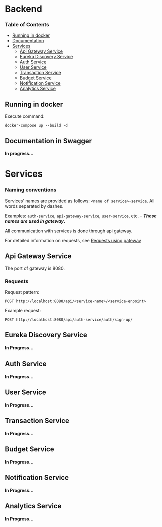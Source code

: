 # Backend

### Table of Contents

- [Running in docker](#running-in-docker)
- [Documentation](#documentation-in-swagger)
- [Services](#services)
  - [Api Gateway Service](#api-gateway-service)
  - [Eureka Discovery Service](#eureka-discovery-service)
  - [Auth Service](#auth-service)
  - [User Service](#user-service)
  - [Transaction Service](#transaction-service)
  - [Budget Service](#budget-service)
  - [Notification Service](#notification-service)
  - [Analytics Service](#analytics-service)

## Running in docker

Execute command:

```
docker-compose up --build -d
```

## Documentation in Swagger

#### In progress...

# Services

### Naming conventions

Services' names are provided as follows: `<name of service>-service`. All words separated by dashes.

Examples: `auth-service`, `api-gateway-service`, `user-service`, etc. - <b><i>These names are used in gateway</i>.</b>

All communication with services is done through api gateway.

For detailed information on requests, see [Requests using gateway](#requests)

## Api Gateway Service

The port of gateway is 8080.


### Requests

Request pattern:


`POST http://localhost:8080/api/<service-name>/<service-enpoint>`


Example request:

```
POST http://localhost:8080/api/auth-service/auth/sign-up/
```

## Eureka Discovery Service

#### In Progress...


## Auth Service

#### In Progress...


## User Service

#### In Progress...


## Transaction Service

#### In Progress...


## Budget Service

#### In Progress...


## Notification Service

#### In Progress...


## Analytics Service

#### In Progress...





